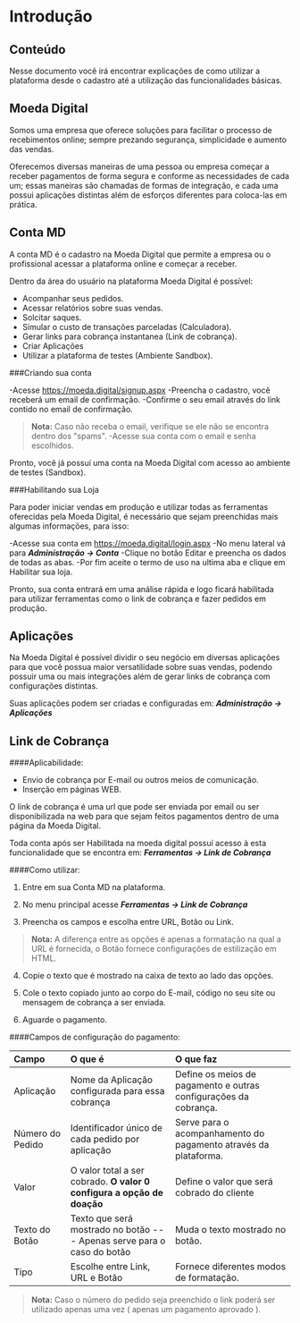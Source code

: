 ﻿Introdução
=========

Conteúdo
-------------
Nesse documento você irá encontrar explicações de como utilizar a plataforma desde o cadastro até a utilização das funcionalidades básicas.


Moeda Digital
-------------

Somos uma empresa que oferece soluções para facilitar o processo de recebimentos online; sempre prezando segurança, simplicidade e aumento das vendas. 

Oferecemos diversas maneiras de uma  pessoa ou empresa começar a receber pagamentos de forma segura e conforme as necessidades de cada um; essas maneiras são chamadas de formas de integração, e cada uma possui aplicações distintas além de esforços diferentes para coloca-las em prática.

Conta MD
-------------

A conta MD é o cadastro na Moeda Digital que permite a empresa ou o profissional acessar a plataforma online e começar a receber. 

Dentro da área do usuário na plataforma Moeda Digital é  possível:

- Acompanhar seus pedidos.
- Acessar relatórios sobre suas vendas.
- Solcitar saques.
- Simular o custo de transações parceladas (Calculadora).
- Gerar links para cobrança instantanea (Link de cobrança).
- Criar Aplicações
- Utilizar a plataforma de testes (Ambiente Sandbox).

###Criando sua conta

-Acesse https://moeda.digital/signup.aspx
-Preencha o cadastro, você receberá um email de confirmação.
-Confirme o seu email através do link contido no email de confirmação.
>**Nota:** Caso não receba o email, verifique se ele não se encontra dentro dos "spams".
-Acesse sua conta com o email e senha escolhidos.

Pronto, você já possuí uma conta na Moeda Digital com acesso ao ambiente de testes (Sandbox).

###Habilitando sua Loja

Para poder iniciar vendas em produção e utilizar todas as ferramentas oferecidas pela Moeda Digital, é necessário que sejam preenchidas mais algumas informações, para isso:

-Acesse sua conta em https://moeda.digital/login.aspx
-No menu lateral vá para ***Administração → Conta*** 
-Clique no botão Editar e preencha os dados de todas as abas.
-Por fim aceite o termo de uso na ultima aba e clique em Habilitar sua loja.

Pronto, sua conta entrará em uma análise rápida e logo ficará habilitada para utilizar ferramentas como o link de cobrança e fazer pedidos em produção. 

Aplicações
-----------

Na Moeda Digital é possível dividir o seu negócio em diversas aplicações para que você possua maior versatilidade sobre suas vendas, podendo possuir uma ou mais integrações além de gerar links de cobrança com configurações distintas.

Suas aplicações podem ser criadas e configuradas em:  ***Administração → Aplicações*** 


Link de Cobrança
----------------

####Aplicabilidade:

 - Envio de cobrança por E-mail ou outros meios de comunicação.
 - Inserção em páginas WEB.

O link de cobrança é uma url que pode ser enviada por email ou ser disponibilizada na web para que sejam feitos pagamentos dentro de uma página da Moeda Digital.

Toda conta após ser Habilitada na moeda digital possuí acesso à esta funcionalidade que se encontra em: ***Ferramentas → Link de Cobrança*** 


####Como utilizar:

1. Entre em sua Conta MD na plataforma.

2. No menu principal acesse ***Ferramentas → Link de Cobrança*** 

3. Preencha os campos e escolha entre URL, Botão ou Link.
>**Nota:** A diferença entre as opções é apenas a formatação na qual a URL é fornecida, o Botão fornece configurações de estilização em HTML.

4. Copie o texto que é mostrado na caixa de texto ao lado das opções.

5. Cole o texto copiado junto ao corpo do E-mail, código no seu site ou mensagem de cobrança a ser enviada.

6. Aguarde o pagamento.

####Campos de configuração do pagamento:

| Campo    | O que é | O que faz|
| :-----------------| :---- | :--- |
|Aplicação|	Nome da Aplicação configurada para essa cobrança|Define os meios de pagamento e outras configurações da cobrança.|
|Número do Pedido|	Identificador único de cada pedido por aplicação|Serve para o acompanhamento do pagamento através da plataforma.|
|Valor|O valor total a ser cobrado. **O valor 0 configura a opção de doação**| Define o valor que será cobrado do cliente |
|Texto do Botão| Texto que será mostrado no botão --- Apenas serve para o caso do botão | Muda o texto mostrado no botão.|
|Tipo |Escolhe entre Link, URL e Botão| Fornece diferentes modos de formatação.|

>**Nota:** Caso o número do pedido seja preenchido o link poderá ser utilizado apenas uma vez ( apenas um pagamento aprovado ).

